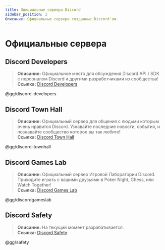 ```yaml
---
title: Официальные сервера Discord
sidebar_position: 2
Описание: Официальные сервера созданные Discord'ом.
---
```


# Официальные сервера

## Discord Developers

> **Описание:** Официальное место для обсуждения Discord API / SDK с персоналом Discord и другими разработчиками из сообщества!   <br/>
**Ссылка:** [Discord Developers](https://discord.gg/discord-developers)

@gg/discord-developers

## Discord Town Hall 

> **Описание:** Официальный сервер для общения с людьми которым очень нравится Discord. Узнавайте последние новости, события, и познавайте сообщество которое вы так любите!   <br/>
**Ссылка:** [Discord Town Hall](https://discord.gg/discord-townhall)

@gg/discord-townhall

## Discord Games Lab 

> **Описание:** Официальный сервер Игровой Лаборатории Discord. Приходите играть с вашими друзьями в Poker Night, Chess, или Watch Together!   <br/>
**Ссылка:** [Discord Games Lab](https://discord.gg/discordgameslab)

@gg/discordgameslab

## Discord Safety

> **Описание:** На текущий момент разрабатывается.  <br/>
**Ссылка:** [Discord Safety](https://discord.gg/safety)

@gg/safety
